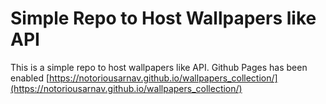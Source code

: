 # Simple Repo to Host Wallpapers like API
This is a simple repo to host wallpapers like API. Github Pages has been enabled [https://notoriousarnav.github.io/wallpapers_collection/](https://notoriousarnav.github.io/wallpapers_collection/)
